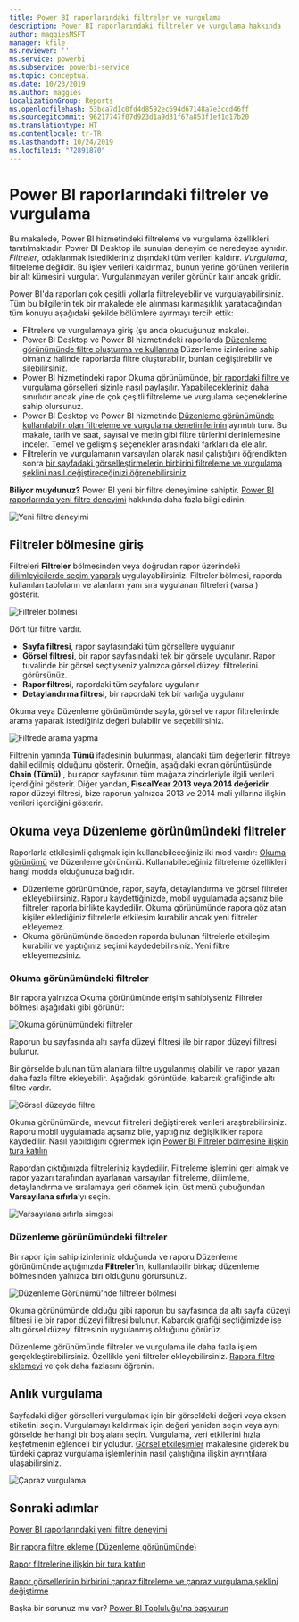 ```yaml
---
title: Power BI raporlarındaki filtreler ve vurgulama
description: Power BI raporlarındaki filtreler ve vurgulama hakkında
author: maggiesMSFT
manager: kfile
ms.reviewer: ''
ms.service: powerbi
ms.subservice: powerbi-service
ms.topic: conceptual
ms.date: 10/23/2019
ms.author: maggies
LocalizationGroup: Reports
ms.openlocfilehash: 53bca7d1c0fd4d8592ec694d67148a7e3ccd46ff
ms.sourcegitcommit: 96217747f07d923d1a9d31f67a853f1ef1d17b20
ms.translationtype: HT
ms.contentlocale: tr-TR
ms.lasthandoff: 10/24/2019
ms.locfileid: "72891870"
---
```

# <a name="filters-and-highlighting-in-power-bi-reports"></a>Power BI raporlarındaki filtreler ve vurgulama
 Bu makalede, Power BI hizmetindeki filtreleme ve vurgulama özellikleri tanıtılmaktadır. Power BI Desktop ile sunulan deneyim de neredeyse aynıdır. *Filtreler*, odaklanmak istedikleriniz dışındaki tüm verileri kaldırır. *Vurgulama*, filtreleme değildir. Bu işlev verileri kaldırmaz, bunun yerine görünen verilerin bir alt kümesini vurgular. Vurgulanmayan veriler görünür kalır ancak gridir.

Power BI'da raporları çok çeşitli yollarla filtreleyebilir ve vurgulayabilirsiniz. Tüm bu bilgilerin tek bir makalede ele alınması karmaşıklık yaratacağından tüm konuyu aşağıdaki şekilde bölümlere ayırmayı tercih ettik:

* Filtrelere ve vurgulamaya giriş (şu anda okuduğunuz makale).
* Power BI Desktop ve Power BI hizmetindeki raporlarda [Düzenleme görünümünde filtre oluşturma ve kullanma](power-bi-report-add-filter.md) Düzenleme izinlerine sahip olmanız halinde raporlarda filtre oluşturabilir, bunları değiştirebilir ve silebilirsiniz.
* Power BI hizmetindeki rapor Okuma görünümünde, [bir rapordaki filtre ve vurgulama görselleri sizinle nasıl paylaşılır](consumer/end-user-interactions.md). Yapabilecekleriniz daha sınırlıdır ancak yine de çok çeşitli filtreleme ve vurgulama seçeneklerine sahip olursunuz.  
* Power BI Desktop ve Power BI hizmetinde [Düzenleme görünümünde kullanılabilir olan filtreleme ve vurgulama denetimlerinin](power-bi-report-add-filter.md) ayrıntılı turu. Bu makale, tarih ve saat, sayısal ve metin gibi filtre türlerini derinlemesine inceler. Temel ve gelişmiş seçenekler arasındaki farkları da ele alır.
* Filtrelerin ve vurgulamanın varsayılan olarak nasıl çalıştığını öğrendikten sonra [bir sayfadaki görselleştirmelerin birbirini filtreleme ve vurgulama şeklini nasıl değiştireceğinizi öğrenebilirsiniz](service-reports-visual-interactions.md)

**Biliyor muydunuz?** Power BI yeni bir filtre deneyimine sahiptir. [Power BI raporlarında yeni filtre deneyimi](power-bi-report-filter.md) hakkında daha fazla bilgi edinin.

![Yeni filtre deneyimi](media/power-bi-reports-filters-and-highlighting/power-bi-filter-reading.png)


## <a name="intro-to-the-filters-pane"></a>Filtreler bölmesine giriş

Filtreleri **Filtreler** bölmesinden veya doğrudan rapor üzerindeki [dilimleyicilerde seçim yaparak](visuals/power-bi-visualization-slicers.md) uygulayabilirsiniz. Filtreler bölmesi, raporda kullanılan tabloların ve alanların yanı sıra uygulanan filtreleri (varsa ) gösterir. 

![Filtreler bölmesi](media/power-bi-reports-filters-and-highlighting/power-bi-add-filter-reading-view.png)

Dört tür filtre vardır.

- **Sayfa filtresi**, rapor sayfasındaki tüm görsellere uygulanır     
- **Görsel filtresi**, bir rapor sayfasındaki tek bir görsele uygulanır. Rapor tuvalinde bir görsel seçtiyseniz yalnızca görsel düzeyi filtrelerini görürsünüz.    
- **Rapor filtresi**, rapordaki tüm sayfalara uygulanır    
- **Detaylandırma filtresi**, bir rapordaki tek bir varlığa uygulanır    

Okuma veya Düzenleme görünümünde sayfa, görsel ve rapor filtrelerinde arama yaparak istediğiniz değeri bulabilir ve seçebilirsiniz. 

![Filtrede arama yapma](media/power-bi-reports-filters-and-highlighting/power-bi-search-filter.png)

Filtrenin yanında **Tümü** ifadesinin bulunması, alandaki tüm değerlerin filtreye dahil edilmiş olduğunu gösterir.  Örneğin, aşağıdaki ekran görüntüsünde **Chain (Tümü)** , bu rapor sayfasının tüm mağaza zincirleriyle ilgili verileri içerdiğini gösterir.  Diğer yandan, **FiscalYear 2013 veya 2014 değeridir** rapor düzeyi filtresi, bize raporun yalnızca 2013 ve 2014 mali yıllarına ilişkin verileri içerdiğini gösterir.

## <a name="filters-in-reading-or-editing-view"></a>Okuma veya Düzenleme görünümündeki filtreler
Raporlarla etkileşimli çalışmak için kullanabileceğiniz iki mod vardır: [Okuma görünümü](consumer/end-user-reading-view.md) ve Düzenleme görünümü. Kullanabileceğiniz filtreleme özellikleri hangi modda olduğunuza bağlıdır.

* Düzenleme görünümünde, rapor, sayfa, detaylandırma ve görsel filtreler ekleyebilirsiniz. Raporu kaydettiğinizde, mobil uygulamada açsanız bile filtreler raporla birlikte kaydedilir. Okuma görünümünde rapora göz atan kişiler eklediğiniz filtrelerle etkileşim kurabilir ancak yeni filtreler ekleyemez.
* Okuma görünümünde önceden raporda bulunan filtrelerle etkileşim kurabilir ve yaptığınız seçimi kaydedebilirsiniz. Yeni filtre ekleyemezsiniz.

### <a name="filters-in-reading-view"></a>Okuma görünümündeki filtreler
Bir rapora yalnızca Okuma görünümünde erişim sahibiyseniz Filtreler bölmesi aşağıdaki gibi görünür:

![Okuma görünümündeki filtreler](media/power-bi-reports-filters-and-highlighting/power-bi-filter-reading-view.png)

Raporun bu sayfasında altı sayfa düzeyi filtresi ile bir rapor düzeyi filtresi bulunur.

Bir görselde bulunan tüm alanlara filtre uygulanmış olabilir ve rapor yazarı daha fazla filtre ekleyebilir. Aşağıdaki görüntüde, kabarcık grafiğinde altı filtre vardır.

![Görsel düzeyde filtre](media/power-bi-reports-filters-and-highlighting/power-bi-filter-visual-level.png)

Okuma görünümünde, mevcut filtreleri değiştirerek verileri araştırabilirsiniz. Raporu mobil uygulamada açsanız bile, yaptığınız değişiklikler rapora kaydedilir. Nasıl yapıldığını öğrenmek için [Power BI Filtreler bölmesine ilişkin tura katılın](consumer/end-user-report-filter.md)

Rapordan çıktığınızda filtreleriniz kaydedilir. Filtreleme işlemini geri almak ve rapor yazarı tarafından ayarlanan varsayılan filtreleme, dilimleme, detaylandırma ve sıralamaya geri dönmek için, üst menü çubuğundan **Varsayılana sıfırla**’yı seçin.

![Varsayılana sıfırla simgesi](media/power-bi-reports-filters-and-highlighting/power-bi-reset-to-default.png)

### <a name="filters-in-editing-view"></a>Düzenleme görünümündeki filtreler
Bir rapor için sahip izinleriniz olduğunda ve raporu Düzenleme görünümünde açtığınızda **Filtreler**'in, kullanılabilir birkaç düzenleme bölmesinden yalnızca biri olduğunu görürsünüz.

![Düzenleme Görünümü'nde filtreler bölmesi](media/power-bi-reports-filters-and-highlighting/power-bi-add-filter-editing-view.png)

Okuma görünümünde olduğu gibi raporun bu sayfasında da altı sayfa düzeyi filtresi ile bir rapor düzeyi filtresi bulunur. Kabarcık grafiği seçtiğimizde ise altı görsel düzeyi filtresinin uygulanmış olduğunu görürüz.

Düzenleme görünümünde filtreler ve vurgulama ile daha fazla işlem gerçekleştirebilirsiniz. Özellikle yeni filtreler ekleyebilirsiniz. [Rapora filtre eklemeyi](power-bi-report-add-filter.md) ve çok daha fazlasını öğrenin.

## <a name="ad-hoc-highlighting"></a>Anlık vurgulama
Sayfadaki diğer görselleri vurgulamak için bir görseldeki değeri veya eksen etiketini seçin. Vurgulamayı kaldırmak için değeri yeniden seçin veya aynı görselde herhangi bir boş alanı seçin. Vurgulama, veri etkilerini hızla keşfetmenin eğlenceli bir yoludur. [Görsel etkileşimler](service-reports-visual-interactions.md) makalesine giderek bu türdeki çapraz vurgulama işlemlerinin nasıl çalıştığına ilişkin ayrıntılara ulaşabilirsiniz.

![Çapraz vurgulama](media/power-bi-reports-filters-and-highlighting/power-bi-adhoc-filter.gif)


## <a name="next-steps"></a>Sonraki adımlar

[Power BI raporlarındaki yeni filtre deneyimi](power-bi-report-filter.md)

[Bir rapora filtre ekleme (Düzenleme görünümünde)](power-bi-report-add-filter.md)

[Rapor filtrelerine ilişkin bir tura katılın](consumer/end-user-report-filter.md)

[Rapor görsellerinin birbirini çapraz filtreleme ve çapraz vurgulama şeklini değiştirme](consumer/end-user-interactions.md)

Başka bir sorunuz mu var? [Power BI Topluluğu'na başvurun](http://community.powerbi.com/)

